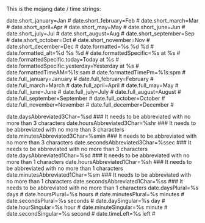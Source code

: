 This is the mojang date / time strings:

date.short_january=Jan	#
date.short_february=Feb	#
date.short_march=Mar	#
date.short_april=Apr	#
date.short_may=May	#
date.short_june=Jun	#
date.short_july=Jul	#
date.short_august=Aug	#
date.short_september=Sep	#
date.short_october=Oct	#
date.short_november=Nov	#
date.short_december=Dec	#
date.formatted=%s %d %d	#
date.formatted_alt=%d %s %d	#
date.formattedSpecific=%s at %s	#
date.formattedSpecific.today=Today at %s	#
date.formattedSpecific.yesterday=Yesterday at %s	#
date.formattedTimeAM=%1$s:%2$sam	#
date.formattedTimePm=%1$s:%2$spm	#
date.full_january=January	#
date.full_february=February	#
date.full_march=March	#
date.full_april=April	#
date.full_may=May	#
date.full_june=June	#
date.full_july=July	#
date.full_august=August	#
date.full_september=September	#
date.full_october=October	#
date.full_november=November	#
date.full_december=December	#

date.daysAbbreviated3Char=%sd		### It needs to be abbreviated with no more than 3 characters
date.hoursAbbreviated3Char=%shr		### It needs to be abbreviated with no more than 3 characters
date.minutesAbbreviated3Char=%smin		### It needs to be abbreviated with no more than 3 characters
date.secondsAbbreviated3Char=%ssec		### It needs to be abbreviated with no more than 3 characters
date.daysAbbreviated1Char=%sd		### It needs to be abbreviated with no more than 1 characters
date.hoursAbbreviated1Char=%sh		### It needs to be abbreviated with no more than 1 characters
date.minutesAbbreviated1Char=%sm		### It needs to be abbreviated with no more than 1 characters
date.secondsAbbreviated1Char=%ss		### It needs to be abbreviated with no more than 1 characters
date.daysPlural=%s days	#
date.hoursPlural=%s hours	#
date.minutesPlural=%s minutes	#
date.secondsPlural=%s seconds	#
date.daySingular=%s day	#
date.hourSingular=%s hour	#
date.minuteSingular=%s minute	#
date.secondSingular=%s second	#
date.timeLeft=%s left	#